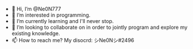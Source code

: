 - 👋 Hi, I’m @Ne0N777
- 👀 I’m interested in programming.
- 🌱 I’m currently learning and I'll never stop.
- 💞️ I’m looking to collaborate on in order to jointly program and explore my existing knowledge.
- 📫 How to reach me?  My disocrd: シNe0Nシ#2496

<!---
Ne0N777/Ne0N777 is a ✨ special ✨ repository because its `README.md` (this file) appears on your GitHub profile.
You can click the Preview link to take a look at your changes.
--->
